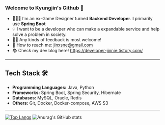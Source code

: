 ### Welcome to Kyungjin's Github 👋

- 👩🏻‍💻 I'm an ex-Game Designer turned **Backend Developer**. I primarily use **Spring Boot**
- 💡 I want to be a developer who can make a expandable service and help solve a problem in society.
- 🙌🏻 Any kinds of feedback is most welcome!
- 📧 How to reach me: jinxsne@gmail.com
- 📚 Check my dev blog here! https://developer-jinnie.tistory.com/
------
## Tech Stack 🛠️
- **Programming Languages:** Java, Python
- **Frameworks:** Spring Boot, Spring Security, Hibernate
- **Databases:** MySQL, Oracle, Redis
- **Others:** Git, Docker, Docker-compose, AWS S3
------
[![Top Langs](https://github-readme-stats.vercel.app/api/top-langs/?username=kyungjinleelee&layout=compact)](https://github.com/kyungjinleelee/github-readme-stats)
![Anurag's GitHub stats](https://github-readme-stats.vercel.app/api?username=kyungjinleelee&show_icons=true&theme=radical)
